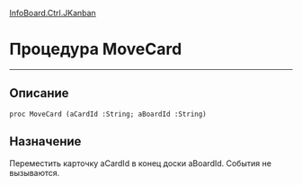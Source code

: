 ﻿---
Link: InfoBoard.Ctrl.JKanban.@MoveCard
---

[InfoBoard.Ctrl.JKanban](Default)

# Процедура MoveCard
---

## Описание

    proc MoveCard (aCardId :String; aBoardId :String)

## Назначение

Переместить карточку aCardId в конец доски aBoardId. События не вызываются.